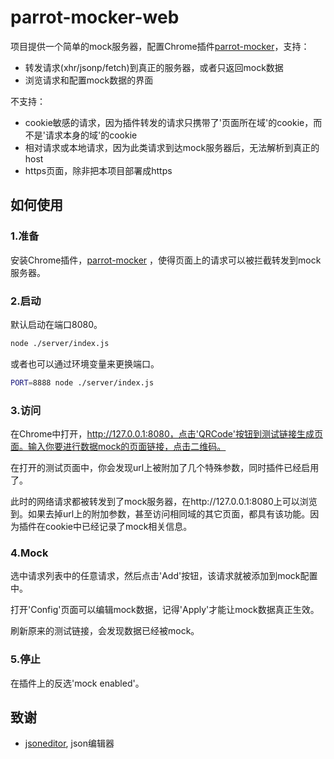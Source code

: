 # parrot-mocker-web

项目提供一个简单的mock服务器，配置Chrome插件[parrot-mocker](https://github.com/chinesedfan/parrot-mocker)，支持：
- 转发请求(xhr/jsonp/fetch)到真正的服务器，或者只返回mock数据
- 浏览请求和配置mock数据的界面

不支持：
- cookie敏感的请求，因为插件转发的请求只携带了'页面所在域'的cookie，而不是'请求本身的域'的cookie
- 相对请求或本地请求，因为此类请求到达mock服务器后，无法解析到真正的host
- https页面，除非把本项目部署成https

## 如何使用

### 1.准备

安装Chrome插件，[parrot-mocker](https://github.com/chinesedfan/parrot-mocker) ，使得页面上的请求可以被拦截转发到mock服务器。

### 2.启动

默认启动在端口8080。

```sh
node ./server/index.js
```

或者也可以通过环境变量来更换端口。

```sh
PORT=8888 node ./server/index.js
```

### 3.访问

在Chrome中打开，http://127.0.0.1:8080，点击'QRCode'按钮到测试链接生成页面。输入你要进行数据mock的页面链接，点击二维码。

在打开的测试页面中，你会发现url上被附加了几个特殊参数，同时插件已经启用了。

此时的网络请求都被转发到了mock服务器，在http://127.0.0.1:8080上可以浏览到。如果去掉url上的附加参数，甚至访问相同域的其它页面，都具有该功能。因为插件在cookie中已经记录了mock相关信息。

### 4.Mock

选中请求列表中的任意请求，然后点击'Add'按钮，该请求就被添加到mock配置中。

打开'Config'页面可以编辑mock数据，记得'Apply'才能让mock数据真正生效。

刷新原来的测试链接，会发现数据已经被mock。

### 5.停止

在插件上的反选'mock enabled'。

## 致谢

* [jsoneditor](https://github.com/josdejong/jsoneditor), json编辑器
